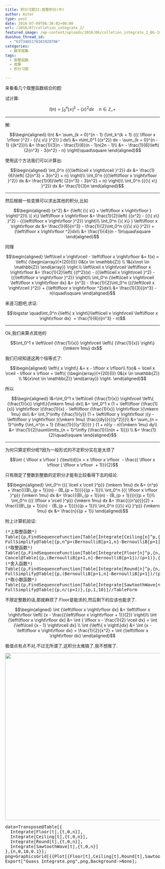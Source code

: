 ```yaml
---
title: 积分习题II:取整积分(中)
author: Aster
type: post
date: 2016-07-09T06:36:02+00:00
url: /2016/07/colletion_integrate_2/
featured_image: /wp-content/uploads/2016/06/colletion_integrate_2_BG-100x75.jpg
duoshuo_thread_id:
  - "6373465170101928706"
categories:
  - 数学题集
tags:
  - 取整函数
  - 收集
  - 积分习题

---
```

来看看几个取整函数结合的题:

试计算:

$$I(n) = \int_0^n {{{\left\lfloor x \right\rfloor }^2} - {{\{ x\} }^2}} dx\quad n \in {\mathbb{Z}\_ + }$$  
<!--more-->

* * *

解:

$$\begin{aligned}  
I(n)  
&= \sum_{k = 0}^{n - 1} {\int_k^{k + 1} {{{ \lfloor x \rfloor }^2} - {{\{ x\} }^2}} } dx\\  
&= n\int_0^1 {{x^2}} dx - \sum_{k = 0}^{n - 1} {{k^2}}\\  
&= \frac{1}{3}n - \frac{1}{6}(n - 1)n(2n - 1)\\  
&= - \frac{1}{6}\left( {2{n^3} - 3{n^2} - n} \right)\quad\square  
\end{aligned}$$

使用这个方法我们可以计算出:

$$\begin{aligned}  
\int_0^n {{{\left\lceil x \right\rceil }^2}} dx &= \frac{1}{6}\left( {2{n^3} + 3{n^2} + n} \right)\\  
\int_0^n {{{\left\lfloor x \right\rfloor }^2}} dx &= \frac{1}{6}\left( {2{n^3} - 3{n^2} + n} \right)\\  
\int_0^n {{{\{ x\} }^2}} dx &= \frac{1}{3}n  
\end{aligned}$$

* * *

然后根据一些变换可以求出其他的积分,比如

$$\begin{aligned}  
{x^2} &= {\left( {\{ x\} + \left\lfloor x \right\rfloor } \right)^2}\\  
\{ x\} \left\lfloor x \right\rfloor &= \frac{1}{2}\left( {{x^2} - {{\{ x\} }^2} - {{\left\lfloor x \right\rfloor }^2}} \right)\\  
\int_0^n {\{ x\} } \left\lfloor x \right\rfloor dx &= \frac{1}{6}{n^3} - \frac{1}{2}\int_0^n {{{\{ x\} }^2}} + {\left\lfloor x \right\rfloor ^2}dx\\  
&= \frac{1}{4}(n - 1)n\quad\square  
\end{aligned}$$

同理

$$\begin{aligned}  
\left\lceil x \right\rceil - \left\lfloor x \right\rfloor &= f(x) = \left\{ {\begin{array}{*{20}{l}}  
0&{x \in \mathbb{Z}} \\  
1&{x\not \in \mathbb{Z}}  
\end{array}} \right.\\  
\left\lceil x \right\rceil \left\lfloor x \right\rfloor &= \frac{1}{2}\left( {{f^2}(x) - {{\left\lceil x \right\rceil }^2} - {{\left\lfloor x \right\rfloor }^2}} \right)\\  
\int_0^n {\left\lceil x \right\rceil \left\lfloor x \right\rfloor dx} &= {n^3} - \frac{1}{2}\int_0^n {{{\left\lceil x \right\rceil }^2}} + {\left\lfloor x \right\rfloor ^2}dx\\  
&= \frac{1}{3}({n^3} - n)\quad\square  
\end{aligned}$$

来道习题吧,求证:

$$\bigstar \quad\int_0^n {\left\{ x \right\}\left\lceil x \right\rceil \left\lfloor x \right\rfloor dx}  = \frac{1}{6}({n^3} - n)$$

* * *

Ok,我们来算点其他的

$$\int_0^1 x \left\lceil {\frac{1}{x}} \right\rceil \left\{ {\frac{1}{x}} \right\}{\mkern 1mu} dx$$

我们已经知道这两个恒等式了:

$$\begin{aligned}  
\left\{ x \right\} &= x - \lfloor x \rfloor\\  
f(x)& = \lceil x \rceil - \lfloor x \rfloor = \left\{ {\begin{array}{*{20}{l}}  
0&{x \in \mathbb{Z}} \\  
1&{x\not \in \mathbb{Z}}  
\end{array}} \right.  
\end{aligned}$$

所以

$$\begin{aligned}  
I&=\int_0^1 x \left\lceil {\frac{1}{x}} \right\rceil \left\{ {\frac{1}{x}} \right\}{\mkern 1mu} dx\\  
&= \int_0^1 x (1 + \left\lfloor {\frac{1}{x}} \right\rfloor )(\frac{1}{x} - \left\lfloor {\frac{1}{x}} \right\rfloor ){\mkern 1mu} dx\\  
&= \int_1^\infty {\frac{1}{y}} (1 + \left\lfloor y \right\rfloor )(y - \left\lfloor y \right\rfloor ){\mkern 1mu} \frac{{dy}}{{{y^2}}}\\  
&= \sum_{n = 1}^\infty {\int_n^{n + 1} {\frac{1}{{{y^3}}}} } (1 + n)(y - n){\mkern 1mu} dy\\  
&= \frac{1}{2}\sum\limits_{n = 1}^\infty {\frac{1}{{n(n + 1)}}} \\  
&= \frac{1}{2}\quad\square  
\end{aligned}$$

* * *

为何只算定积分呢?因为一般形式的不定积分实在是太烦了

$$\int { \lfloor x \rfloor } {\text{d}}x = x \lfloor x \rfloor  - \frac{{ \lfloor x \rfloor ( \lfloor x \rfloor  + 1)}}{2}$$

只有限定了整数到整数的定积分才能有比较看得下去的结论.

$$\begin{aligned}  
\int_0^n {{{ \lceil x \rceil }^p}} {\mkern 1mu} dx &= {n^p} + \frac{{{B\_{p + 1}}(n) - {B_{p + 1}}}}{{p + 1}}\\  
\int_0^n {{{ \lfloor x \rfloor }^p}} {\mkern 1mu} dx &= \frac{{{B\_{p + 1}}(n) - {B_{p + 1}}}}{{p + 1}}\\  
\int_0^n {{{ \lfloor x \rceil }^p}} {\mkern 1mu} dx &= \frac{{{n^p}}}{2} + \frac{{{B\_{p + 1}}(n) - {B_{p + 1}}}}{{p + 1}}\\  
\int_0^n {{{\{ x\} }^p}} {\mkern 1mu} dx &= \frac{n}{{p + 1}}  
\end{aligned}$$

附上计算机验证:

<pre class="" lang:haskell="" decode:true="">(*上取整函数*)
Table[{p,FindSequenceFunction[Table[Integrate[Ceiling[n]^p,{n,0,i}],{i,1,20}],n]},{p,1,10}]//TableForm
FullSimplify@Table[{p,n^p+(BernoulliB[p+1,n]-BernoulliB[p+1])/(p+1)},{p,1,10}]//TableForm
(*取整函数*)
Table[{p,FindSequenceFunction[Table[Integrate[Floor[n]^p,{n,0,i}],{i,1,20}],n]},{p,1,10}]//TableForm
Cancel@Table[{p,(BernoulliB[p+1,n]-BernoulliB[p+1])/(p+1)},{p,1,10}]//TableForm
(*舍入函数*)
Table[{p,FindSequenceFunction[Table[Integrate[Round[n]^p,{n,0,i}],{i,1,20}],n]},{p,1,10}]//TableForm
FullSimplify@Table[{p,(BernoulliB[p+1,n]-BernoulliB[p+1])/(p+1)+n^p/2},{p,1,10}]//TableForm
(*取小数函数*)
Table[{p,FindSequenceFunction[Table[Integrate[SawtoothWave[n]^p,{n,0,i}],{i,1,20}],n]},{p,1,10}]//TableForm
FullSimplify@Table[{p,n/(p+1)},{p,1,10}]//TableForm</pre>

不限定整数的话,那就麻烦了.Floor是能求的,然后剩下的应该也能求了.

$$\begin{aligned}  
\int {\left\lfloor x \right\rfloor dx} &= \left\lfloor x \right\rfloor \left( {x - \frac{{\left\lfloor x \right\rfloor + 1}}{2}} \right)\\  
\int {\left\lfloor x \right\rfloor dx} &= \int { \lfloor x - \frac{1}{2} \rceil dx} = \int {\left\lceil {x - 1} \right\rceil dx} \\  
\int {\left\{ x \right\}dx} &= \int {x - \left\lfloor x \right\rfloor dx} = \frac{1}{2}{x^2} + \int {\left\lfloor x \right\rfloor dx}  
\end{aligned}$$

极值点有点不对,不过无所谓了,这积分太难搞了,我不想推了.

<img class="" alt="" width="" height="" /><img class="alignnone size-full wp-image-226" src="http://geis.xyz/wp-content/uploads/2016/06/Guass_Integrate.png" alt="" width="576" height="544" /> 

<pre class="lang:default decode:true">data=Transpose@Table[{
  Integrate[Floor[t],{t,0,n}],
  Integrate[Ceiling[t],{t,0,n}],
  Integrate[Round[t],{t,0,n}],
  Integrate[SawtoothWave[t],{t,0,n}]
},{n,0,10,0.1}];
png=GraphicsGrid[{{Plot[{Floor[t],Ceiling[t],Round[t],SawtoothWave[t]},{t,0,10},AspectRatio-&gt;1/2,PlotTheme-&gt;"Web",PlotLegends-&gt;{"Floor","Ceiling","Round","SawtoothWave"},ImageSize-&gt;{400,400}]},{ListLinePlot[data,AspectRatio-&gt;1/2,PlotTheme-&gt;"Web",PlotLegends-&gt;{"$$Integral]Floor","$$Integral]Ceiling","$$Integral]Round","$$Integral]SawtoothWave"},ImageSize-&gt;400]}},AspectRatio-&gt;1/2,ImageSize-&gt;Large]
Export["Guass_Integrate.png",png,Background-&gt;None];</pre>
